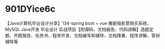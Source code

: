 # 901DYice6c
【Java计算机毕业设计分享】134-spring boot + vue 雅妮电影票购买系统，MySQL Java开发 毕业设计 实战项目【附源码、文档报告、代码讲解】选题定题、开题报告、任务书、程序开发、文档编写和辅导、文档降重、程序讲解、答辩辅导等
